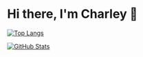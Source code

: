 # Hi there, I'm Charley 👋

[![Top Langs](https://github-readme-stats.vercel.app/api/top-langs/?username=YOUR_USERNAME&layout=compact&theme=radical)](https://github.com/CharleyTheCoder/github-readme-stats)

[![GitHub Stats](https://github-readme-stats.vercel.app/api?username=YOUR_USERNAME&show_icons=true&theme=radical)](https://github.com/CharleyTheCoder/github-readme-stats)
